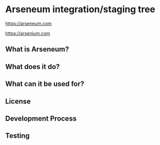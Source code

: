 Arseneum integration/staging tree
=====================================

https://arseneum.com

https://arsenium.com


What is Arseneum? 
----------------


What does it do?
----------------


What can it be used for?
----------------


License
-------


Development Process
-------------------


Testing
-------

